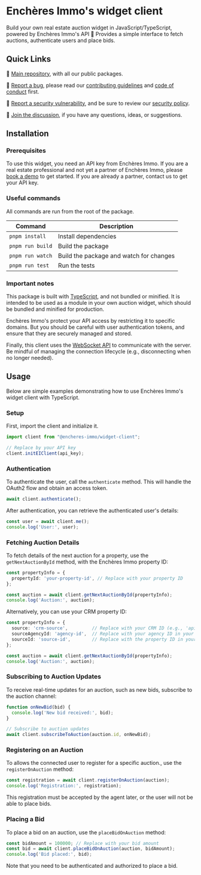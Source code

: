 # Enchères Immo's widget client

Build your own real estate auction widget in JavaScript/TypeScript, powered by Enchères Immo's API 🚀 Provides a simple interface to fetch auctions, authenticate users and place bids.

## Quick Links

📖 [Main repository](https://github.com/encheres-immo/auction-tools), with all our public packages.

🐛 [Report a bug](https://github.com/encheres-immo/auction-tools/issues), please read our [contributing guidelines](https://github.com/encheres-immo/auction-tools/blob/main/CONTRIBUTING.md) and [code of conduct](https://github.com/encheres-immo/auction-tools/blob/main/CODE_OF_CONDUCT.md) first.

🚨 [Report a security vulnerability](https://github.com/encheres-immo/auction-tools/security/advisories/new), and be sure to review our [security policy](https://github.com/encheres-immo/auction-tools/blob/main/SECURITY.md).

💬 [Join the discussion](https://github.com/encheres-immo/auction-tools/discussions), if you have any questions, ideas, or suggestions.

## Installation

### Prerequisites

To use this widget, you need an API key from Enchères Immo. If you are a real estate professional and not yet a partner of Enchères Immo, please [book a demo](https://1awi3zs5bi0.typeform.com/to/N63LlgvM) to get started. If you are already a partner, contact us to get your API key.


### Useful commands

All commands are run from the root of the package.

| Command          | Description                             |
| ---------------- | --------------------------------------- |
| `pnpm install`   | Install dependencies                    |
| `pnpm run build` | Build the package                       |
| `pnpm run watch` | Build the package and watch for changes |
| `pnpm run test`  | Run the tests                           |

### Important notes

This package is built with [TypeScript](https://www.typescriptlang.org/), and not bundled or minified. It is intended to be used as a module in your own auction widget, which should be bundled and minified for production.

Enchères Immo's protect your API access by restricting it to specific domains. But you should be careful with user authentication tokens, and ensure that they are securely managed and stored.

Finally, this client uses the [WebSocket API](https://developer.mozilla.org/en-US/docs/Web/API/WebSocket) to communicate with the server. Be mindful of managing the connection lifecycle (e.g., disconnecting when no longer needed).

## Usage

Below are simple examples demonstrating how to use Enchères Immo's widget client with TypeScript.

### Setup

First, import the client and initialize it.

```ts
import client from "@encheres-immo/widget-client";

// Replace by your API key
client.initEIClient(api_key);
```

### Authentication

To authenticate the user, call the `authenticate` method. This will handle the OAuth2 flow and obtain an access token.

```ts
await client.authenticate();
```

After authentication, you can retrieve the authenticated user's details:

```ts
const user = await client.me();
console.log('User:', user);
```

### Fetching Auction Details

To fetch details of the next auction for a property, use the `getNextAuctionById` method, with the Enchères Immo property ID:

```ts
const propertyInfo = {
  propertyId: 'your-property-id', // Replace with your property ID
};

const auction = await client.getNextAuctionById(propertyInfo);
console.log('Auction:', auction);
```

Alternatively, you can use your CRM property ID:

```ts
const propertyInfo = {
  source: 'crm-source',         // Replace with your CRM ID (e.g., 'apimo')
  sourceAgencyId: 'agency-id',  // Replace with your agency ID in your CRM
  sourceId: 'source-id',        // Replace with the property ID in your CRM
};

const auction = await client.getNextAuctionById(propertyInfo);
console.log('Auction:', auction);
```

### Subscribing to Auction Updates

To receive real-time updates for an auction, such as new bids, subscribe to the auction channel:

```ts
function onNewBid(bid) {
  console.log('New bid received:', bid);
}

// Subscribe to auction updates
await client.subscribeToAuction(auction.id, onNewBid);
```

### Registering on an Auction

To allows the connected user to register for a specific auction., use the `registerOnAuction` method:

```ts
const registration = await client.registerOnAuction(auction);
console.log('Registration:', registration);
```

This registration must be accepted by the agent later, or the user will not be able to place bids.

### Placing a Bid

To place a bid on an auction, use the `placeBidOnAuction` method:

```ts
const bidAmount = 100000; // Replace with your bid amount
const bid = await client.placeBidOnAuction(auction, bidAmount);
console.log('Bid placed:', bid);
```

Note that you need to be authenticated and authorized to place a bid.
